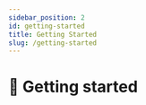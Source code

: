```yaml
---
sidebar_position: 2
id: getting-started
title: Getting Started
slug: /getting-started
---
```

# 🤯 Getting started
